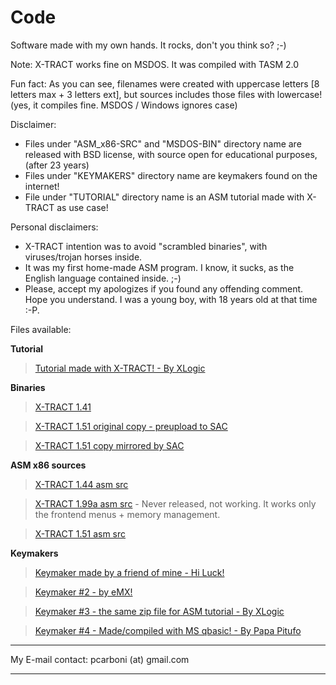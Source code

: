 # Code
Software made with my own hands. It rocks, don't you think so? ;-)

Note: X-TRACT works fine on MSDOS. It was compiled with TASM 2.0

Fun fact: As you can see, filenames were created with uppercase letters [8 letters max + 3 letters ext], but sources includes those files with lowercase! (yes, it compiles fine. MSDOS / Windows ignores case)

Disclaimer:

- Files under "ASM_x86-SRC" and "MSDOS-BIN" directory name are released with BSD license, with source open for educational purposes, (after 23 years)
- Files under "KEYMAKERS" directory name are keymakers found on the internet!
- File under "TUTORIAL" directory name is an ASM tutorial made with X-TRACT as use case!

Personal disclaimers:

- X-TRACT intention was to avoid "scrambled binaries", with viruses/trojan horses inside.
- It was my first home-made ASM program. I know, it sucks, as the English language contained inside. ;-)
- Please, accept my apologizes if you found any offending comment. Hope you understand. I was a young boy, with 18 years old at that time :-P.

Files available:

**Tutorial**

> [Tutorial made with X-TRACT! - By XLogic](Oldies/X-TRACT/ASM_TUT_WITH_XTRACT/pc_xltut.zip)

**Binaries**

> [X-TRACT 1.41](Oldies/X-TRACT/MSDOS-BIN/XTRAC141.ZIP)

> [X-TRACT 1.51 original copy - preupload to SAC](Oldies/X-TRACT/MSDOS-BIN/XTRAC151.ZIP)

> [X-TRACT 1.51 copy mirrored by SAC](Oldies/X-TRACT/MSDOS-BIN/XTRAC151_ORIGINAL_MIRRORED_BY_SAC.ZIP)

**ASM x86 sources**

> [X-TRACT 1.44 asm src](Oldies/X-TRACT/ASM_x86-SRC/X-TRACT_SRC_1_44.ZIP)

> [X-TRACT 1.99a asm src](Oldies/X-TRACT/ASM_x86-SRC/X-TRACT_SRC_1.99.RAR) - Never released, not working. It works only the frontend menus + memory management.

> [X-TRACT 1.51 asm src](Oldies/X-TRACT/ASM_x86-SRC/X-TRACT_SRC_1_51.RAR)

**Keymakers**

> [Keymaker made by a friend of mine - Hi Luck!](Oldies/X-TRACT/X-TRACT_KEYMAKERS/KEYMAKER.ZIP)

> [Keymaker #2 - by eMX!](Oldies/X-TRACT/X-TRACT_KEYMAKERS/PC_XKEY.ZIP)

> [Keymaker #3 - the same zip file for ASM tutorial - By XLogic](Oldies/X-TRACT/X-TRACT_KEYMAKERS/pc_xltut.zip)

> [Keymaker #4 - Made/compiled with MS qbasic! - By Papa Pitufo](Oldies/X-TRACT/X-TRACT_KEYMAKERS/XT-KEY.ZIP)

---

My E-mail contact: pcarboni (at) gmail.com

---

